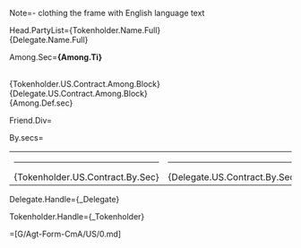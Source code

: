 Note=- clothing the frame with English language text

Head.PartyList={Tokenholder.Name.Full}<br>{Delegate.Name.Full}

Among.Sec=<b>{Among.Ti}</b><br><br><ul type="none" style="padding-left: 0"><li>{Tokenholder.US.Contract.Among.Block}<br></li><li>{Delegate.US.Contract.Among.Block}<br></li><li>{Among.Def.sec}</li></ul>

Friend.Div=</i>

By.secs=<table><tr><td valign="top" width="300px"><hr>{Tokenholder.US.Contract.By.Sec}</td><td valign="top" width="300px"><hr>{Delegate.US.Contract.By.Sec}</td><td width="100px"></td></tr></table>

Delegate.Handle={_Delegate}

Tokenholder.Handle={_Tokenholder}

=[G/Agt-Form-CmA/US/0.md]
